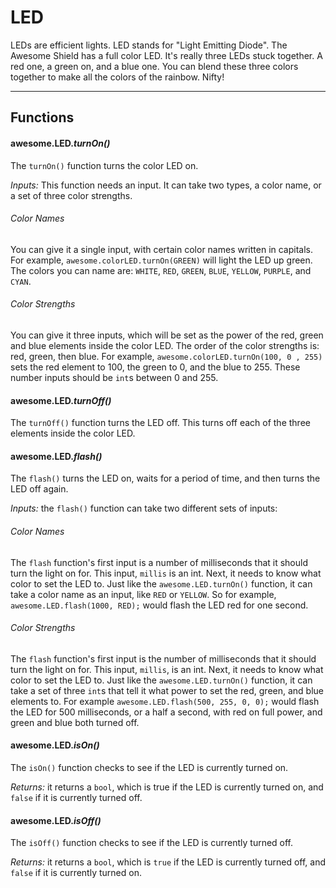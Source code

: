 # LED

LEDs are efficient lights. LED stands for "Light Emitting Diode". The Awesome Shield has a full color LED. It's really three LEDs stuck together. A red one, a green on, and a blue one. You can blend these three colors together to make all the colors of the rainbow. Nifty!

***

## Functions

#### awesome.LED.*turnOn()*

The `turnOn()` function turns the color LED on.

*Inputs:* This function needs an input. It can take two types, a color name, or a set of three color strengths.

###### Color Names
You can give it a single input, with certain color names written in capitals. For example, `awesome.colorLED.turnOn(GREEN)` will light the LED up green. The colors you can name are: `WHITE`, `RED`, `GREEN`, `BLUE`, `YELLOW`, `PURPLE`, and `CYAN`.

###### Color Strengths
You can give it three inputs, which will be set as the power of the red, green and blue elements inside the color LED. The order of the color strengths is: red, green, then blue. For example, `awesome.colorLED.turnOn(100, 0 , 255)` sets the red element to 100, the green to 0, and the blue to 255. These number inputs should be `int`s between 0 and 255.

#### awesome.LED.*turnOff()*

The `turnOff()` function turns the LED off. This turns off each of the three elements inside the color LED.

#### awesome.LED.*flash()*

The `flash()` turns the LED on, waits for a period of time, and then turns the LED off again.

*Inputs:* the `flash()` function can take two different sets of inputs:

###### Color Names
The `flash` function's first input is a number of milliseconds that it should turn the light on for. This input, `millis` is an int. Next, it needs to know what color to set the LED to. Just like the `awesome.LED.turnOn()` function, it can take a color name as an input, like `RED` or `YELLOW`. So for example, `awesome.LED.flash(1000, RED);` would flash the LED red for one second.

###### Color Strengths
The `flash` function's first input is the number of milliseconds that it should turn the light on for. This input, `millis`, is an int. Next, it needs to know what color to set the LED to. Just like the `awesome.LED.turnOn()` function, it can take a set of three `int`s that tell it what power to set the red, green, and blue elements to. For example `awesome.LED.flash(500, 255, 0, 0);` would flash the LED for 500 milliseconds, or a half a second, with red on full power, and green and blue both turned off.

#### awesome.LED.*isOn()*

The `isOn()` function checks to see if the LED is currently turned on.

*Returns:* it returns a `bool`, which is true if the LED is currently turned on, and `false` if it is currently turned off.

#### awesome.LED.*isOff()*

The `isOff()` function checks to see if the LED is currently turned off.

*Returns:* it returns a `bool`, which is `true` if the LED is currently turned off, and `false` if it is currently turned on.
